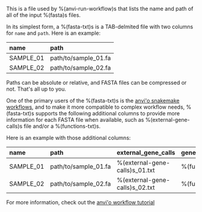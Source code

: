This is a file used by %(anvi-run-workflow)s that lists the name and path of all of the input %(fasta)s files.

In its simplest form, a %(fasta-txt)s is a TAB-delmited file with two columns for `name` and `path`. Here is an example:

|name|path|
|:--|:--|
|SAMPLE_01|path/to/sample_01.fa|
|SAMPLE_02|path/to/sample_02.fa|

Paths can be absolute or relative, and FASTA files can be compressed or not. That's all up to you.

One of the primary users of the %(fasta-txt)s is the [anvi'o snakemake workflows](https://merenlab.org/2018/07/09/anvio-snakemake-workflows/), and to make it more compatible to complex workflow needs, %(fasta-txt)s supports the following additional columns to provide more information for each FASTA file when available, such as %(external-gene-calls)s file and/or a %(functions-txt)s.

Here is an example with those additional columns:

|name|path|external_gene_calls|gene_functional_annotation|
|:--|:--|:--|:--|
|SAMPLE_01|path/to/sample_01.fa|%(external-gene-calls)s_01.txt|%(functions-txt)s_01.txt|
|SAMPLE_02|path/to/sample_02.fa|%(external-gene-calls)s_02.txt|%(functions-txt)s_02.txt|

For more information, check out the [anvi'o workflow tutorial](https://merenlab.org/2018/07/09/anvio-snakemake-workflows/#fastatxt)
